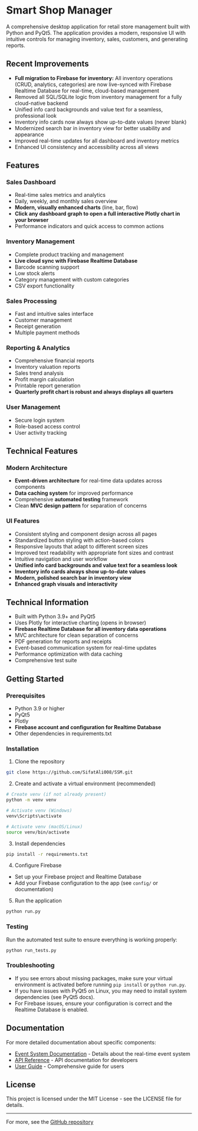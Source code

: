 # Smart Shop Manager

A comprehensive desktop application for retail store management built with Python and PyQt5. The application provides a modern, responsive UI with intuitive controls for managing inventory, sales, customers, and generating reports.

## Recent Improvements
- **Full migration to Firebase for inventory:** All inventory operations (CRUD, analytics, categories) are now live-synced with Firebase Realtime Database for real-time, cloud-based management
- Removed all SQL/SQLite logic from inventory management for a fully cloud-native backend
- Unified info card backgrounds and value text for a seamless, professional look
- Inventory info cards now always show up-to-date values (never blank)
- Modernized search bar in inventory view for better usability and appearance
- Improved real-time updates for all dashboard and inventory metrics
- Enhanced UI consistency and accessibility across all views

## Features

### Sales Dashboard
- Real-time sales metrics and analytics
- Daily, weekly, and monthly sales overview
- **Modern, visually enhanced charts** (line, bar, flow)
- **Click any dashboard graph to open a full interactive Plotly chart in your browser**
- Performance indicators and quick access to common actions

### Inventory Management
- Complete product tracking and management
- **Live cloud sync with Firebase Realtime Database**
- Barcode scanning support
- Low stock alerts
- Category management with custom categories
- CSV export functionality

### Sales Processing
- Fast and intuitive sales interface
- Customer management
- Receipt generation
- Multiple payment methods

### Reporting & Analytics
- Comprehensive financial reports
- Inventory valuation reports
- Sales trend analysis
- Profit margin calculation
- Printable report generation
- **Quarterly profit chart is robust and always displays all quarters**

### User Management
- Secure login system
- Role-based access control
- User activity tracking

## Technical Features

### Modern Architecture
- **Event-driven architecture** for real-time data updates across components
- **Data caching system** for improved performance
- Comprehensive **automated testing** framework
- Clean **MVC design pattern** for separation of concerns

### UI Features
- Consistent styling and component design across all pages
- Standardized button styling with action-based colors
- Responsive layouts that adapt to different screen sizes
- Improved text readability with appropriate font sizes and contrast
- Intuitive navigation and user workflow
- **Unified info card backgrounds and value text for a seamless look**
- **Inventory info cards always show up-to-date values**
- **Modern, polished search bar in inventory view**
- **Enhanced graph visuals and interactivity**

## Technical Information

- Built with Python 3.9+ and PyQt5
- Uses Plotly for interactive charting (opens in browser)
- **Firebase Realtime Database for all inventory data operations**
- MVC architecture for clean separation of concerns
- PDF generation for reports and receipts
- Event-based communication system for real-time updates
- Performance optimization with data caching
- Comprehensive test suite

## Getting Started

### Prerequisites
- Python 3.9 or higher
- PyQt5
- Plotly
- **Firebase account and configuration for Realtime Database**
- Other dependencies in requirements.txt

### Installation
1. Clone the repository
```bash
git clone https://github.com/SifatAli008/SSM.git
```

2. Create and activate a virtual environment (recommended)
```bash
# Create venv (if not already present)
python -m venv venv

# Activate venv (Windows)
venv\Scripts\activate

# Activate venv (macOS/Linux)
source venv/bin/activate
```

3. Install dependencies
```bash
pip install -r requirements.txt
```

4. Configure Firebase
- Set up your Firebase project and Realtime Database
- Add your Firebase configuration to the app (see `config/` or documentation)

5. Run the application
```bash
python run.py
```

### Testing
Run the automated test suite to ensure everything is working properly:
```bash
python run_tests.py
```

### Troubleshooting
- If you see errors about missing packages, make sure your virtual environment is activated before running `pip install` or `python run.py`.
- If you have issues with PyQt5 on Linux, you may need to install system dependencies (see PyQt5 docs).
- For Firebase issues, ensure your configuration is correct and the Realtime Database is enabled.

## Documentation

For more detailed documentation about specific components:

- [Event System Documentation](README_EVENT_SYSTEM.md) - Details about the real-time event system
- [API Reference](docs/API.md) - API documentation for developers
- [User Guide](docs/USER_GUIDE.md) - Comprehensive guide for users

## License

This project is licensed under the MIT License - see the LICENSE file for details.

---

For more, see the [GitHub repository](https://github.com/SifatAli008/SSM)